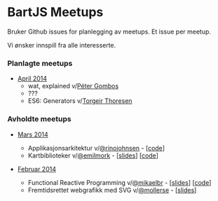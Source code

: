 BartJS Meetups
=======

Bruker Github issues for planlegging av meetups. Et issue per meetup.

Vi ønsker innspill fra alle interesserte.

### Planlagte meetups
 - [April 2014](https://github.com/BartJS/meetups/issues/3)
    - wat, explained v/[Péter Gombos](https://github.com/peterhgombos)
    - ???
    - ES6: Generators v/[Torgeir Thoresen](https://github.com/torgeir)

### Avholdte meetups
 - [Mars 2014](https://github.com/BartJS/meetups/issues/2) 
    - Applikasjonsarkitektur v/[@rinojohnsen](https://twitter.com/rinojohnsen) -  [[code](https://github.com/rinoandrejohnsen/Shakei)]
    - Kartbiblioteker v/[@emilmork](https://twitter.com/3milm) -  [[slides](http://emilmork.github.io/presentations/leafletvsopenlayers/)] [[code](https://github.com/emilmork/leafletvsopenlayers)]

 - [Februar 2014](https://github.com/BartJS/meetups/issues/1)
    - Functional Reactive Programming v/[@mikaelbr](https://twitter.com/mikaelbrevik) - [[slides](http://git.mikaelb.net/presentations/bartjs/frp/)]  [[code](https://github.com/mikaelbr/presentations/tree/gh-pages/bartjs/frp-livecode)]
    - Fremtidsrettet webgrafikk med SVG v/[@mollerse](https://twitter.com/mollerse) - [[slides](http://mollerse.github.io/presentations/svg-bartjs/#/)]
